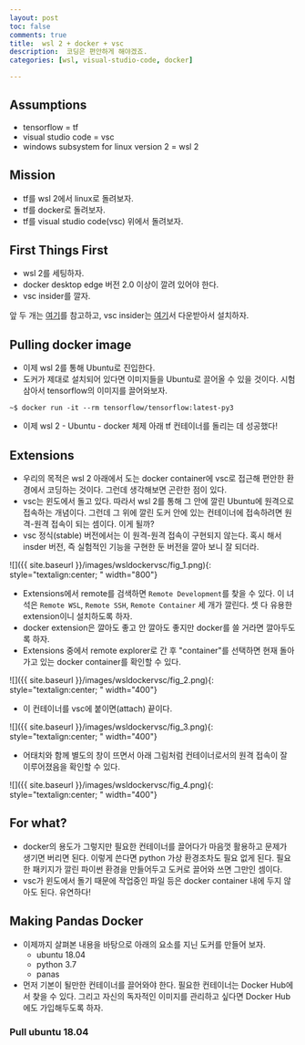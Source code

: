 ```yaml
---
layout: post
toc: false
comments: true
title:  wsl 2 + docker + vsc 
description:  코딩은 편안하게 해야겠죠. 
categories: [wsl, visual-studio-code, docker]

---
```



## Assumptions 

- tensorflow = tf 
- visual studio code = vsc 
- windows subsystem for linux version 2 = wsl 2 

## Mission 

- tf를 wsl 2에서 linux로 돌려보자. 
- tf를 docker로 돌려보자. 
- tf를 visual studio code(vsc) 위에서 돌려보자. 

## First Things First 

- wsl 2를 세팅하자. 
- docker desktop edge 버전 2.0 이상이 깔려 있어야 한다.
- vsc insider를 깔자. 

앞 두 개는 [여기](https://anarinsk.github.io/lostineconomics-v2-1/wsl/2020/04/09/wsl2-walkthru.html)를 참고하고, vsc insider는 [여기](https://code.visualstudio.com/insiders/)서 다운받아서 설치하자. 

## Pulling docker image 

- 이제 wsl 2를 통해 Ubuntu로 진입한다. 
- 도커가 제대로 설치되어 있다면 이미지들을 Ubuntu로 끌어올 수 있을 것이다. 시험 삼아서 tensorflow의 이미지를 끌어와보자. 

```shell
~$ docker run -it --rm tensorflow/tensorflow:latest-py3
```
- 이제 wsl 2 - Ubuntu - docker 체제 아래 tf 컨테이너를 돌리는 데 성공했다!

## Extensions

- 우리의 목적은 wsl 2 아래에서 도는 docker container에 vsc로 접근해 편안한 환경에서 코딩하는 것이다. 그런데 생각해보면 곤란한 점이 있다. 
- vsc는 윈도에서 돌고 있다. 따라서 wsl 2를 통해 그 안에 깔린 Ubuntu에 원격으로 접속하는 개념이다. 그런데 그 위에 깔린 도커 안에 있는 컨테이너에 접속하려면 원격-원격 접속이 되는 셈이다. 이게 될까? 
- vsc 정식(stable) 버전에서는 이 원격-원격 접속이 구현되지 않는다. 혹시 해서 insder 버전, 즉 실험적인 기능을 구현한 둔 버전을 깔아 보니 잘 되더라.  

![]({{ site.baseurl }}/images/wsldockervsc/fig_1.png){: style="textalign:center; " width="800"}

-  Extensions에서 remote를 검색하면 `Remote Development`를 찾을 수 있다. 이 녀석은 `Remote WSL`, `Remote SSH`, `Remote Container` 세 개가 깔린다. 셋 다 유용한 extension이니 설치하도록 하자. 
- docker extension은 깔아도 좋고 안 깔아도 좋지만 docker를 쓸 거라면 깔아두도록 하자. 
- Extensions 중에서 remote explorer로 간 후 "container"를 선택하면 현재 돌아가고 있는 docker container를 확인할 수 있다.

![]({{ site.baseurl }}/images/wsldockervsc/fig_2.png){: style="textalign:center; " width="400"}
 
- 이 컨테이너를 vsc에 붙이면(attach) 끝이다. 

![]({{ site.baseurl }}/images/wsldockervsc/fig_3.png){: style="textalign:center; " width="400"}
 
- 어태치와 함께 별도의 창이 뜨면서 아래 그림처럼 컨테이너로서의 원격 접속이 잘 이루어졌음을 확인할 수 있다. 

![]({{ site.baseurl }}/images/wsldockervsc/fig_4.png){: style="textalign:center; " width="400"}

## For what? 

- docker의 용도가 그렇지만 필요한 컨테이너를 끌어다가 마음껏 활용하고 문제가 생기면 버리면 된다. 이렇게 쓴다면 python 가상 환경조차도 필요 없게 된다. 필요한 패키지가 깔린 파이썬 환경을 만들어두고 도커로 끌어와 쓰면 그만인 셈이다. 
- vsc가 윈도에서 돌기 때문에 작업중인 파일 등은 docker container 내에 두지 않아도 된다. 유연하다! 

## Making Pandas Docker 

- 이제까지 살펴본 내용을 바탕으로 아래의 요소를 지닌 도커를 만들어 보자. 
	- ubuntu 18.04 
	- python 3.7 
	- panas
- 먼저 기본이 될만한 컨테이너를 끌어와야 한다. 필요한 컨테이너는 Docker Hub에서 찾을 수 있다. 그리고 자신의 독자적인 이미지를 관리하고 싶다면 Docker Hub에도 가입해두도록 하자. 

### Pull ubuntu 18.04 
<!--stackedit_data:
eyJoaXN0b3J5IjpbLTEwMjc4NjgyOTEsMTk1NjQ4MzcyMyw2Nz
A3NzI0MjEsMTU0Nzk4NTU4NSwtNzEwNjUzNzc3LDE1OTMyMjA3
NTIsLTIxNjM3MjgyMF19
-->